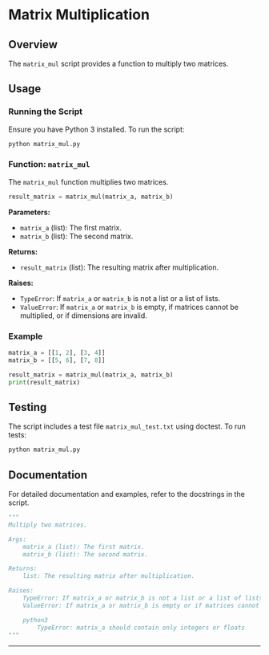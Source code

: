 # Matrix Multiplication

## Overview

The `matrix_mul` script provides a function to multiply two matrices.

## Usage

### Running the Script

Ensure you have Python 3 installed. To run the script:

```bash
python matrix_mul.py
```

### Function: `matrix_mul`

The `matrix_mul` function multiplies two matrices.

```python
result_matrix = matrix_mul(matrix_a, matrix_b)
```

**Parameters:**
- `matrix_a` (list): The first matrix.
- `matrix_b` (list): The second matrix.

**Returns:**
- `result_matrix` (list): The resulting matrix after multiplication.

**Raises:**
- `TypeError`: If `matrix_a` or `matrix_b` is not a list or a list of lists.
- `ValueError`: If `matrix_a` or `matrix_b` is empty, if matrices cannot be multiplied, or if dimensions are invalid.

### Example

```python
matrix_a = [[1, 2], [3, 4]]
matrix_b = [[5, 6], [7, 8]]

result_matrix = matrix_mul(matrix_a, matrix_b)
print(result_matrix)
```

## Testing

The script includes a test file `matrix_mul_test.txt` using doctest. To run tests:

```bash
python matrix_mul.py
```

## Documentation

For detailed documentation and examples, refer to the docstrings in the script.

```python
"""
Multiply two matrices.

Args:
    matrix_a (list): The first matrix.
    matrix_b (list): The second matrix.

Returns:
    list: The resulting matrix after multiplication.

Raises:
    TypeError: If matrix_a or matrix_b is not a list or a list of lists.
    ValueError: If matrix_a or matrix_b is empty or if matrices cannot be multiplied.

    python3 
        TypeError: matrix_a should contain only integers or floats
"""
```

---

